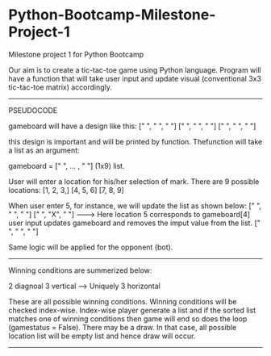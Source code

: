 # Python-Bootcamp-Milestone-Project-1
Milestone project 1 for Python Bootcamp


Our aim is to create a tic-tac-toe game using Python language. Program will have a function that will take user input and update visual (conventional 3x3 tic-tac-toe matrix) accordingly.

_______________________________________________________________________________________________________________________________________________________________________
PSEUDOCODE

gameboard will have a design like this:
[" ", " ", " "]
[" ", " ", " "]
[" ", " ", " "]

this design is important and will be printed by function. Thefunction will take a list as an argument:

gameboard = [" ", ... , " "] (1x9) list.

User will enter a location for his/her selection of mark. There are 9 possible locations:
[1, 2, 3,]
[4, 5, 6]
[7, 8, 9]

When user enter 5, for instance, we will update the list as shown below:
[" ", " ", " "]
[" ", "X", " "] ---> Here location 5 corresponds to gameboard[4] user input updates gameboard and removes the imput value from the list.
[" ", " ", " "]

Same logic will be applied for the opponent (bot).
_______________________________________________________________________________________________________________________________________________________________________
Winning conditions are summerized below:

2 diagnoal
3 vertical --> Uniquely
3 horizontal

These are all possible winning conditions. Winning conditions will be checked index-wise.
Index-wise player generate a list and if the sorted list matches one of winning conditions then game will end so does the loop (gamestatus = False).
There may be a draw. In that case, all possible location list will be empty list and hence draw will occur.
_______________________________________________________________________________________________________________________________________________________________________
